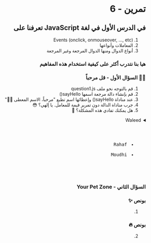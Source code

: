 <div dir="rtl">

# تمرين - 6

## في الدرس الأول في لغة JavaScript تعرفنا على

1. Events (onclick, onmouseover, ..., etc)
2. المعاملات وأنواعها
3. أنواع الدوال ومنها الدوال المرجعة وغير المرجعة

### هيا بنا نتدرب أكثر على كيفية استخدام هذه المفاهيم

### 👋🏻 السؤال الأول - قل مرحباً

1. قم بالتوجه نحو ملف question1.js
2. قم بإنشاء دالة مرجعة اسمها sayHello()
3. عند مناداة sayHello() وإعطائها اسم تطبع "مرحباً، الاسم المعطى 👋🏻"
4. جرب مناداة الدالة دون تمرير قيمة للمعامل. يا إلهي؟ 😳
5. هل يمكنك تفادي هذه المشكلة؟ 🤔
<details>
Nancy
  <summary>
  Waleed
  <pre>

- Rahaf
- Moudhi
</pre>
</summary>
</details>

### السؤال الثاني - Your Pet Zone

### بونص ✨

1.

### بونص 🔥

2.

</div>
